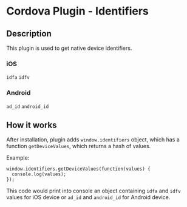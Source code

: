 # Cordova Plugin - Identifiers

## Description
This plugin is used to get native device identifiers.

### iOS
`idfa`
`idfv`

### Android
`ad_id`
`android_id`

## How it works
After installation, plugin adds `window.identifiers` object, which has a function `getDeviceValues`, which returns a hash of values.

Example:
```
window.identifiers.getDeviceValues(function(values) {
  console.log(values);
});
```

This code would print into console an object containing `idfa` and `idfv` values for iOS device or `ad_id` and `android_id` for Android device.
